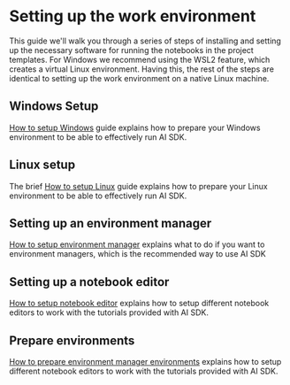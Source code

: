 <!--
SPDX-FileCopyrightText: Copyright (C) 2020 - 2024 Siemens AG

SPDX-License-Identifier: MIT
-->

# Setting up the work environment

This guide we'll walk you through a series of steps of installing and setting up the necessary software for running the notebooks in the project templates. For Windows we recommend using the WSL2 feature, which creates a virtual Linux environment. Having this, the rest of the steps are identical to setting up the work environment on a native Linux machine.

## Windows Setup

[How to setup Windows](00-setup-windows.md) guide explains how to prepare your Windows environment to be able to effectively run AI SDK.

## Linux setup

The brief [How to setup Linux](00-setup-linux.md) guide explains how to prepare your Linux environment to be able to effectively run AI SDK.

## Setting up an environment manager

[How to setup environment manager](00-setup-environment-manager.md) explains what to do if you want to environment managers, which is the recommended way to use AI SDK

## Setting up a notebook editor

[How to setup notebook editor](00-setup-notebook-editor.md) explains how to setup different notebook editors to work with the tutorials provided with AI SDK.

## Prepare environments

[How to prepare environment manager environments](00-prepare-environments) explains how to setup different notebook editors to work with the tutorials provided with AI SDK.
